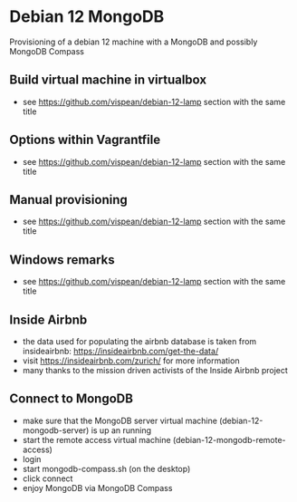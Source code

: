 # Debian 12 MongoDB
Provisioning of a debian 12 machine with a MongoDB and possibly MongoDB Compass

## Build virtual machine in virtualbox

- see https://github.com/vispean/debian-12-lamp section with the same title

## Options within Vagrantfile

- see https://github.com/vispean/debian-12-lamp section with the same title

## Manual provisioning

- see https://github.com/vispean/debian-12-lamp section with the same title

## Windows remarks

- see https://github.com/vispean/debian-12-lamp section with the same title

## Inside Airbnb

- the data used for populating the airbnb database is taken from insideairbnb: https://insideairbnb.com/get-the-data/
- visit https://insideairbnb.com/zurich/ for more information
- many thanks to the mission driven activists of the Inside Airbnb project

## Connect to MongoDB
- make sure that the MongoDB server virtual machine (debian-12-mongodb-server) is up an running
- start the remote access virtual machine (debian-12-mongodb-remote-access)
- login
- start mongodb-compass.sh (on the desktop)
- click connect
- enjoy MongoDB via MongoDB Compass
